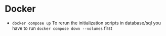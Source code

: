 # Docker
- `docker compose up`
To rerun the initialization scripts in database/sql you have to run `docker compose down --volumes` first